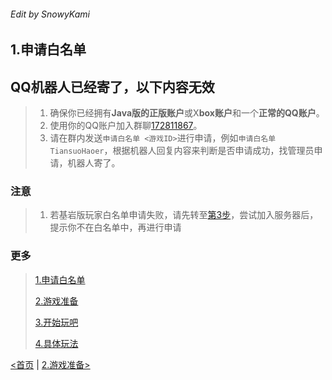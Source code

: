 ###### Edit by SnowyKami

## 1.申请白名单
## QQ机器人已经寄了，以下内容无效
> 1. 确保你已经拥有**Java版的正版账户**或X**box账户**和一个**正常的QQ账户**。<br>
> 2. 使用你的QQ账户加入群聊[172811867](http://qm.qq.com/cgi-bin/qm/qr?_wv=1027&k=MlKVG2xKNkVyWyp16U2OXLts1smmCgkS&authKey=BAgaMDmD7jqvqzrfdPk93FTRHh4vRa%2Fn10HzM8K52i4UZ%2B%2FIf5%2FXfSd0m7x25ULy&noverify=0&group_code=172811867)。
> 3. 请在群内发送```申请白名单 <游戏ID>```进行申请，例如```申请白名单 TiansuoHaoer```，根据机器人回复内容来判断是否申请成功，找管理员申请，机器人寄了。

### 注意
> 1. 若基岩版玩家白名单申请失败，请先转至[第3步](3.md)，尝试加入服务器后，提示你不在白名单中，再进行申请

### 更多
> [1.申请白名单](1.md)
> 
> [2.游戏准备](2.md)
> 
> [3.开始玩吧](3.md)
> 
> [4.具体玩法](4.md)

[<首页](../README.md) | [2.游戏准备>](2.md)